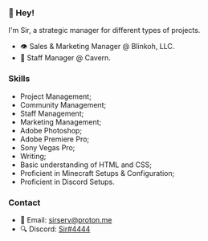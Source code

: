 ### 👋 Hey!
I'm Sir, a strategic manager for different types of projects.
- 👁 Sales & Marketing Manager @ Blinkoh, LLC.
- 💫 Staff Manager @ Cavern.

### Skills
- Project Management;
- Community Management;
- Staff Management;
- Marketing Management;
- Adobe Photoshop;
- Adobe Premiere Pro;
- Sony Vegas Pro;
- Writing;
- Basic understanding of HTML and CSS;
- Proficient in Minecraft Setups & Configuration;
- Proficient in Discord Setups.

### Contact
- 📩 Email: [sirserv@proton.me](mailto:sirserv@proton.me)
- 🔍 Discord: [Sir#4444](https://lookup.guru/185584218263257088)

